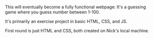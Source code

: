 
This will eventually become a fully functional webpage:
It's a guessing game where you guess number between 1-100.

It's primarily an exercise project in basic HTML, CSS, and JS.

First round is just HTML and CSS, both created on Nick's local machine.

